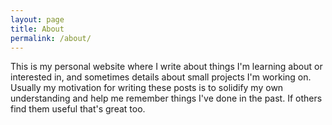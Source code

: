 ```yaml
---
layout: page
title: About
permalink: /about/
---
```

This is my personal website where I write about things I'm learning about or interested in, and sometimes details about small projects I'm working on.  Usually my motivation for writing these posts is to solidify my own understanding and help me remember things I've done in the past.  If others find them useful that's great too. 
